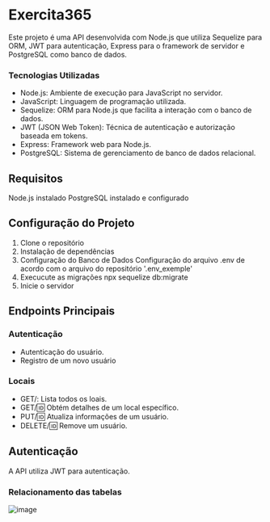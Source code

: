 # Exercita365

Este projeto é uma API desenvolvida com Node.js que utiliza Sequelize para ORM, JWT para autenticação, Express para o framework de servidor e PostgreSQL como banco de dados.

### Tecnologias Utilizadas

- Node.js: Ambiente de execução para JavaScript no servidor.
- JavaScript: Linguagem de programação utilizada.
- Sequelize: ORM para Node.js que facilita a interação com o banco de dados.
- JWT (JSON Web Token): Técnica de autenticação e autorização baseada em tokens.
- Express: Framework web para Node.js.
- PostgreSQL: Sistema de gerenciamento de banco de dados relacional.


## Requisitos
Node.js instalado
PostgreSQL instalado e configurado
 
## Configuração do Projeto
   1. Clone o repositório
   2. Instalação de dependências
   3. Configuração do Banco de Dados
        Configuração do arquivo .env de acordo com o arquivo do repositório '.env_exemple'
   4. Execucute as migrações
        npx sequelize db:migrate
   5. Inicie o servidor


## Endpoints Principais

   ### Autenticação

- Autenticação do usuário.
- Registro de um novo usuário

 ### Locais

- GET/: Lista todos os loais.
- GET/:id: Obtém detalhes de um local específico.
- PUT/:id: Atualiza informações de um usuário.
- DELETE/:id: Remove um usuário.

## Autenticação
A API utiliza JWT para autenticação.

### Relacionamento das tabelas

![image](https://github.com/user-attachments/assets/ed5c61d4-2fa2-4579-90f9-ba82956a2980)

